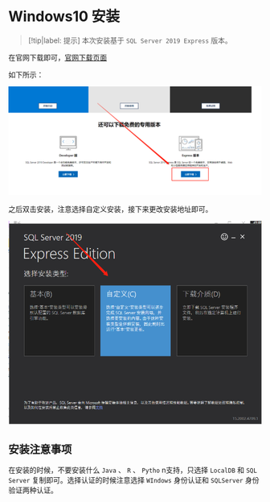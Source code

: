# Windows10 安装

> [!tip|label: 提示]
> 本次安装基于 `SQL Server 2019 Express` 版本。

在官网下载即可，[官网下载页面](https://www.microsoft.com/zh-cn/sql-server/sql-server-downloads#)

如下所示：

![SQLServerExpress版下载](assets/images/SQLServerExpress版下载.png)

之后双击安装，注意选择自定义安装，接下来更改安装地址即可。

![自定义安装SQLServer](assets/images/自定义安装SQLServer.png)

## 安装注意事项

在安装的时候，不要安装什么 `Java` 、 `R` 、 `Pytho` n支持，只选择 `LocalDB` 和 `SQL Server` 复制即可。选择认证的时候注意选择 `WIndows` 身份认证和 `SQLServer` 身份验证两种认证。
